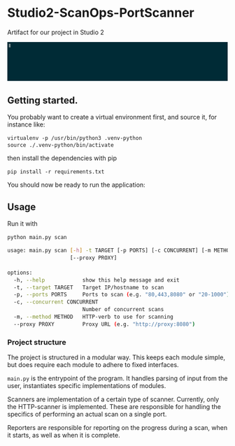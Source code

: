 # Studio2-ScanOps-PortScanner
Artifact for our project in Studio 2

![Example of cli running http_scan](./docs/samplescan.gif)

## Getting started.

You probably want to create a virtual environment first, and source it, for instance like:

```shell
virtualenv -p /usr/bin/python3 .venv-python
source ./.venv-python/bin/activate
```

then install the dependencies with pip

```shell
pip install -r requirements.txt
```

You should now be ready to run the application:

## Usage

Run it with 

```
python main.py scan

```

```bash
usage: main.py scan [-h] -t TARGET [-p PORTS] [-c CONCURRENT] [-m METHOD]
                    [--proxy PROXY]

options:
  -h, --help            show this help message and exit
  -t, --target TARGET   Target IP/hostname to scan
  -p, --ports PORTS     Ports to scan (e.g. "80,443,8080" or "20-1000")
  -c, --concurrent CONCURRENT
                        Number of concurrent scans
  -m, --method METHOD   HTTP-verb to use for scanning
  --proxy PROXY         Proxy URL (e.g. "http://proxy:8080")
  ```


### Project structure

The project is structured in a modular way. This keeps each module simple, but does require each module to adhere to fixed interfaces.

`main.py` is the entrypoint of the program. It handles parsing of input from the user, 
instantiates specific implementations of modules.

Scanners are implementation of a certain type of scanner. Currently, only the HTTP-scanner is implemented.
These are responsible for handling the specifics of performing an actual scan on a single port.

Reporters are responsible for reporting on the progress during a scan, when it starts, as well as when it is complete. 
